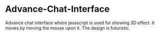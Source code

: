 # Advance-Chat-Interface
Advance chat interface where javascript is used for showing 3D effect. It moves by moving the mouse upon it. The design is futuristic.
